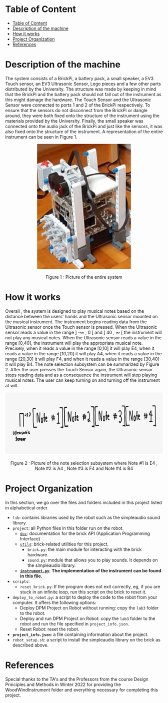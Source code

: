 

# Table of Content
- [Table of Content](#table-of-content)
- [Description of the machine](#description-of-the-machine)
- [How it works](#how-it-works)
- [Project Organization](#project-organization)
- [References](#references)

# Description of the machine
The system consists of a BrickPi, a battery pack, a small speaker, a EV3 Touch sensor, an EV3 Ultrasonic Sensor, Lego pieces and a few other parts distributed by the University. The structure was made by keeping in mind that the BrickPi and the battery pack should not fall out of the instrument as this might damage the hardware. The Touch Sensor and the Ultrasonic Sensor were connected to ports 1 and 2 of the BrickPi respectively. To ensure that the sensors do not disconnect from the BrickPi or dangle around, they were both fixed onto the structure of the instrument using the materials provided by the University. Finally, the small speaker was connected onto the audio jack of the BrickPi and just like the sensors, it was also fixed onto the structure of the instrument. A representation of the entire instrument can be seen in Figure 1.  

<p align="center">
<img src="https://raw.githubusercontent.com/rajanptl/WoodWindInstrument/main/Picture/Figure%201.PNG" width="300" height="400" />
</p>
<p align="center">
Figure 1 : Picture of the entire system
</p>

# How it works
Overall , the system is designed to play musical notes based on the distance between the users' hands and the Ultrasonic sensor mounted on the musical instrument. The instrument begins reading data from the Ultrasonic sensor once the Touch sensor is pressed. When the Ultrasonic sensor reads a value in the range ] -∞ , 0 [ and ] 40 , ∞ [ the instrument will not play any musical notes. When the Ultrasonic sensor reads a value in the range [0,40], the instrument will play the appropriate musical note. Precisely, when it reads a value in the range [0,10] it will play E4, when it reads a value in the range [10,20] it will play A4, when it reads a value in the range [20,30] it will play F4, and when it reads a value in the range [30,40] it will play B4. The note selection subsystem can be summarized by Figure 2. After the user presses the Touch Sensor again, the Ultrasonic sensor stops reading data and as a consequence the instrument will stop playing musical notes. The user can keep turning on and turning off the instrument at will.

<p align="center">
<img src="https://raw.githubusercontent.com/rajanptl/WoodWindInstrument/main/Picture/Figure%202.PNG" width="700" height="200" />
</p>
<p align="center">
Figure 2 : Picture of the note selection subsystem where Note #1 is E4 , Note #2 is A4 , Note #3 is F4 and Note #4 is B4
</p>


# Project Organization

In this section, we go over the files and folders included in this project
listed in alphabetical order.

- `lib`: contains libraries used by the robot such as
  the simpleaudio sound library.
- `project`: all Python files in this folder run on the robot.
  - [`doc`](project/doc): documentation for the brick API
  (Application Programming Interface)
  - [`utils`](project/utils): brick-related utilities for this project.
    - `brick.py`: the main module for interacting with the brick hardware.
    - `sound.py`: module that allows you to play sounds.
    It depends on the simpleaudio library.
  - [**`instrument.py`**](WoodWindInstrument/project/instrument.py):
  **The implementation of the instrument can be found in this file.**
- `scripts`:
  - `reset_brick.py`: If the program does not exit correctly, eg,
  if you are stuck in an infinite loop, run this script on the brick to reset it.
- `deploy_to_robot.py`: a script to deploy the code to the robot from your computer.
  It offers the following options:
  - Deploy DPM Project on Robot without running:
  copy the `lab3` folder to the robot.
  - Deploy and run DPM Project on Robot:
  copy the `lab3` folder to the robot and run the file specified
  in `project_info.json`.
  - Reset Robot: reset the robot.
- **`project_info.json`**: a file containing information about the project.
- `robot_setup.sh`: a script to install the simpleaudio library on
the brick as described above.

# References 
Special thanks to the TA's and the Professors from the course Design Principles and Methods in Winter 2022 for providing the WoodWindInstrument folder and everything necessary for completing this project. 
